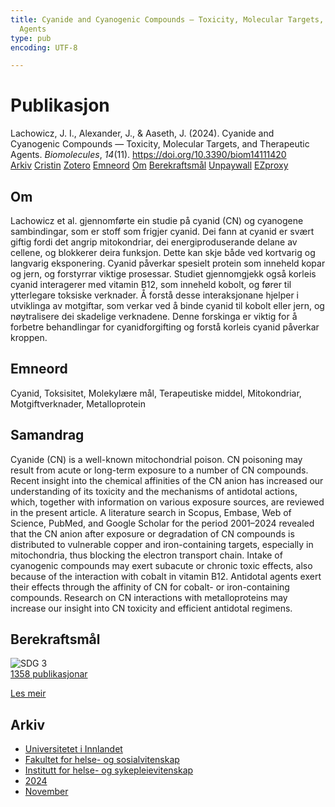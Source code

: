 ```yaml
---
title: Cyanide and Cyanogenic Compounds — Toxicity, Molecular Targets, and Therapeutic
  Agents
type: pub
encoding: UTF-8

---
```

<h1>Publikasjon</h1>
<article id="csl-bib-container-UB87QU3Y" class="csl-bib-container">
  <div class="csl-bib-body"> <div class="csl-entry">Lachowicz, J. I., Alexander, J., &#38; Aaseth, J. (2024). Cyanide and Cyanogenic Compounds — Toxicity, Molecular Targets, and Therapeutic Agents. <i>Biomolecules</i>, <i>14</i>(11). <a href="https://doi.org/10.3390/biom14111420">https://doi.org/10.3390/biom14111420</a></div> </div>
  <div class="csl-bib-buttons">
    <a href="#taxonomy-article-UB87QU3Y" alt="archive" class="csl-bib-button">Arkiv</a>
    <a href="https://app.cristin.no/results/show.jsf?id=2323673" alt="Cristin" class="csl-bib-button">Cristin</a>
    <a href="http://zotero.org/groups/5881554/items/UB87QU3Y" alt="Zotero" class="csl-bib-button">Zotero</a>
    <a href="#keywords-article-UB87QU3Y" alt="keywords" class="csl-bib-button">Emneord</a>
    <a href="#about-article-UB87QU3Y" alt="about_pub" class="csl-bib-button">Om</a>
    <a href="#sdg-article-UB87QU3Y" alt="sdg" class="csl-bib-button">Berekraftsmål</a>
    <a href="https://doi.org/10.3390/biom14111420" alt="Unpaywall" class="csl-bib-button">Unpaywall</a>
    <a href="https://doi.org/10.3390/biom14111420" alt="EZproxy" class="csl-bib-button">EZproxy</a>
  </div>
  <div id="csl-bib-meta-container-UB87QU3Y"></div>
</article>
<div id="csl-bib-meta-UB87QU3Y" class="csl-bib-meta">
  <article id="about-article-UB87QU3Y" class="about_pub-article">
    <h1>Om</h1>
    Lachowicz et al. gjennomførte ein studie på cyanid (CN) og cyanogene sambindingar, som er stoff som frigjer cyanid. Dei fann at cyanid er svært giftig fordi det angrip mitokondriar, dei energiproduserande delane av cellene, og blokkerer deira funksjon. Dette kan skje både ved kortvarig og langvarig eksponering. Cyanid påverkar spesielt protein som inneheld kopar og jern, og forstyrrar viktige prosessar. Studiet gjennomgjekk også korleis cyanid interagerer med vitamin B12, som inneheld kobolt, og fører til ytterlegare toksiske verknader. Å forstå desse interaksjonane hjelper i utviklinga av motgiftar, som verkar ved å binde cyanid til kobolt eller jern, og nøytralisere dei skadelige verknadene. Denne forskinga er viktig for å forbetre behandlingar for cyanidforgifting og forstå korleis cyanid påverkar kroppen.
  </article>
  <article id="keywords-article-UB87QU3Y" class="keywords-article">
    <h1>Emneord</h1>
    Cyanid, Toksisitet, Molekylære mål, Terapeutiske middel, Mitokondriar, Motgiftverknader, Metalloprotein
  </article>
  <article id="abstract-article-UB87QU3Y" class="abstract-article">
    <h1>Samandrag</h1>
    Cyanide (CN) is a well-known mitochondrial poison. CN poisoning may result from acute or long-term exposure to a number of CN compounds. Recent insight into the chemical affinities of 
the CN anion has increased our understanding of its toxicity and the mechanisms of antidotal actions, which, together with information on various exposure sources, are reviewed in the present article. 
A literature search in Scopus, Embase, Web of Science, PubMed, and Google Scholar for the period 2001–2024 revealed that the CN anion after exposure or degradation of CN compounds is distributed to vulnerable copper and iron-containing targets, especially in mitochondria, thus blocking the 
electron transport chain. Intake of cyanogenic compounds may exert subacute or chronic toxic effects, 
also because of the interaction with cobalt in vitamin B12. Antidotal agents exert their effects through the affinity of CN for cobalt- or iron-containing compounds. Research on CN interactions with metalloproteins may increase our insight into CN toxicity and efficient antidotal regimens.
  </article>
  <article id="sdg-article-UB87QU3Y" class="sdg-article">
    <h1>Berekraftsmål</h1>
    <div class="sdg-container"><div id="sdg3" class="sdg">
        <img src="{{< params subfolder >}}images/sdg/sdg03_nn.png" class="image" alt="SDG 3">
        <div class="sdg-overlay">
          <a href="{{< params subfolder >}}nn/archive/?sdg=3#archive" class="sdg-publication-count"><span>1358</span> publikasjonar</a>
          <p><a href="https://fn.no/om-fn/fns-baerekraftsmaal/god-helse-og-livskvalitet?lang=nno-NO" class="sdg-read-more">Les meir</a></p>
        </div>
      </div></div>
  </article>
  <article id="taxonomy-article-UB87QU3Y" class="taxonomy-article">
    <h1>Arkiv</h1>
    <ul>
      <li><a href="{{< params subfolder >}}nn/archive/?key=3DCRN523">Universitetet i Innlandet</a></li>
      <li><a href="{{< params subfolder >}}nn/archive/?key=IDKFS3MX">Fakultet for helse- og sosialvitenskap</a></li>
      <li><a href="{{< params subfolder >}}nn/archive/?key=GTV4ECMZ">Institutt for helse- og sykepleievitenskap</a></li>
      <li><a href="{{< params subfolder >}}nn/archive/?key=KNN5LNR7">2024</a></li>
      <li><a href="{{< params subfolder >}}nn/archive/?key=63G4WLVM">November</a></li>
    </ul>
  </article>
</div>
